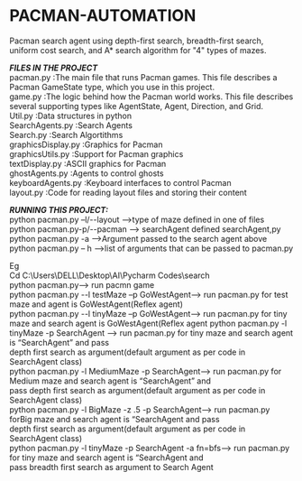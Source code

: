# PACMAN-AUTOMATION
Pacman search agent using depth-first search, breadth-first search, uniform cost search, and A* search algorithm for "4" types of mazes.

***FILES IN THE PROJECT***  
pacman.py         :The main file that runs Pacman games. This file describes a Pacman GameState type, which you use in this project.  
game.py           :The logic behind how the Pacman world works. This file describes several supporting types like AgentState, Agent, Direction, and Grid.  
Util.py           :Data structures in python  
SearchAgents.py   :Search Agents  
Search.py         :Search Algortithms  
graphicsDisplay.py :Graphics for Pacman  
graphicsUtils.py   :Support for Pacman graphics  
textDisplay.py     :ASCII graphics for Pacman  
ghostAgents.py     :Agents to control ghosts  
keyboardAgents.py  :Keyboard interfaces to control Pacman  
layout.py          :Code for reading layout files and storing their content    

***RUNNING THIS PROJECT:***    
python pacman.py –l/--layout  -->type of maze defined in one of files     
 python pacman.py-p/--pacman --> searchAgent defined searchAgent,py        
python pacman.py -a           -->Argument passed to the search agent above    
python pacman.py – h          -->list of arguments that can be passed to pacman.py    

Eg  
Cd C:\Users\DELL\Desktop\AI\Pycharm Codes\search  
python pacman.py--> run pacmn game      
python pacman.py --l testMaze –p GoWestAgent--> run pacman.py for test maze and agent is GoWestAgent(Reflex agent)    
python pacman.py --l tinyMaze –p GoWestAgent--> run pacman.py for tiny maze and search agent is GoWestAgent(Reflex agent                                                          python pacman.py -l tinyMaze -p SearchAgent --> run pacman.py for tiny maze and search agent is “SearchAgent” and pass     
                                              depth first search as argument(default argument as per code in SearchAgent class)  
python pacman.py -l MediumMaze -p SearchAgent--> run pacman.py for Medium maze and search agent is “SearchAgent” and    
                                                 pass depth first search as argument(default argument as per code in SearchAgent class)    
python pacman.py -l BigMaze -z .5 -p SearchAgent--> run pacman.py forBig  maze and search agent is “SearchAgent and pass   
                                                   depth first search as argument(default argument as per code in SearchAgent class)    
python pacman.py -l tinyMaze -p SearchAgent -a fn=bfs--> run pacman.py for tiny maze and search agent is “SearchAgent and   
                                                        pass breadth first search as argument to Search Agent    



